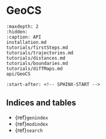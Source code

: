 # GeoCS

```{toctree}
:maxdepth: 2
:hidden:
:caption: API
installation.md
tutorials/firstSteps.md
tutorials/trajectories.md
tutorials/distances.md
tutorials/boundaries.md
tutorials/diffMaps.md
api/GeoCS

```

```{include} ../README.md
:start-after: <!-- SPHINX-START -->
```

## Indices and tables

- {ref}`genindex`
- {ref}`modindex`
- {ref}`search`
